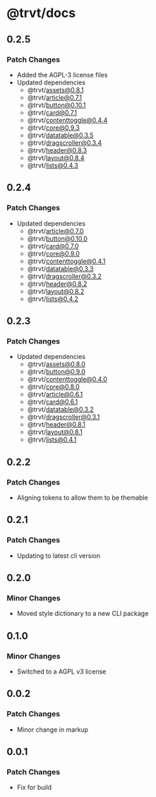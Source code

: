 # @trvt/docs

## 0.2.5

### Patch Changes

- Added the AGPL-3 license files
- Updated dependencies
  - @trvt/assets@0.8.1
  - @trvt/article@0.7.1
  - @trvt/button@0.10.1
  - @trvt/card@0.7.1
  - @trvt/contenttoggle@0.4.4
  - @trvt/core@0.9.3
  - @trvt/datatable@0.3.5
  - @trvt/dragscroller@0.3.4
  - @trvt/header@0.8.3
  - @trvt/layout@0.8.4
  - @trvt/lists@0.4.3

## 0.2.4

### Patch Changes

- Updated dependencies
  - @trvt/article@0.7.0
  - @trvt/button@0.10.0
  - @trvt/card@0.7.0
  - @trvt/core@0.9.0
  - @trvt/contenttoggle@0.4.1
  - @trvt/datatable@0.3.3
  - @trvt/dragscroller@0.3.2
  - @trvt/header@0.8.2
  - @trvt/layout@0.8.2
  - @trvt/lists@0.4.2

## 0.2.3

### Patch Changes

- Updated dependencies
  - @trvt/assets@0.8.0
  - @trvt/button@0.9.0
  - @trvt/contenttoggle@0.4.0
  - @trvt/core@0.8.0
  - @trvt/article@0.6.1
  - @trvt/card@0.6.1
  - @trvt/datatable@0.3.2
  - @trvt/dragscroller@0.3.1
  - @trvt/header@0.8.1
  - @trvt/layout@0.8.1
  - @trvt/lists@0.4.1

## 0.2.2

### Patch Changes

- Aligning tokens to allow them to be themable

## 0.2.1

### Patch Changes

- Updating to latest cli version

## 0.2.0

### Minor Changes

- Moved style dictionary to a new CLI package

## 0.1.0

### Minor Changes

- Switched to a AGPL v3 license

## 0.0.2

### Patch Changes

- Minor change in markup

## 0.0.1

### Patch Changes

- Fix for build
